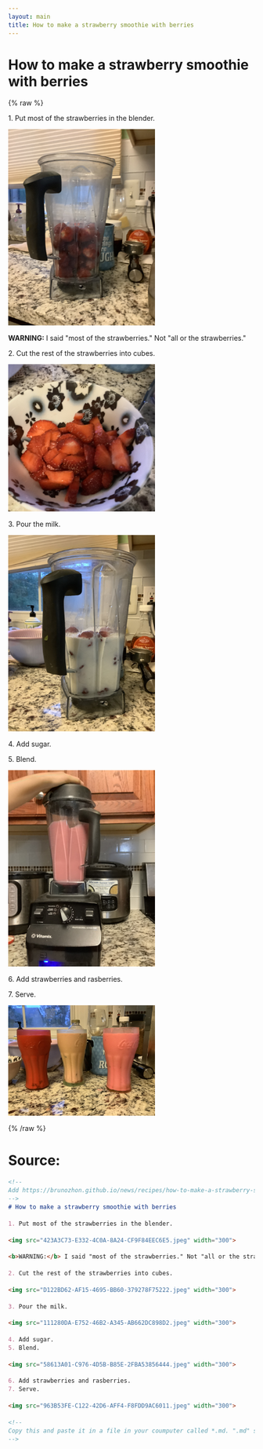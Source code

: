 ```yaml
---
layout: main
title: How to make a strawberry smoothie with berries
---
```


# How to make a strawberry smoothie with berries

{% raw %}

<p>1. Put most of the strawberries in the blender. </p>

<img src="423A3C73-E332-4C0A-8A24-CF9F84EEC6E5.jpeg" width="300">

<p><b>WARNING:</b> I said "most of the strawberries." Not "all or the strawberries."</p>

<p>2. Cut the rest of the strawberries into cubes.</p>

<img src="D122BD62-AF15-4695-BB60-379278F75222.jpeg" width="300">

<p>3. Pour the milk.</p>

<img src="111280DA-E752-46B2-A345-AB662DC898D2.jpeg" width="300">

<p>4. Add sugar.</p>
<p>5. Blend.</p>

<img src="58613A01-C976-4D5B-B85E-2FBA53856444.jpeg" width="300">

<p>6. Add strawberries and rasberries.</p>
<p>7. Serve.</p>

<img src="963B53FE-C122-42D6-AFF4-F8FDD9AC6011.jpeg" width="300">

{% /raw %}
# Source:

```markdown
<!--
Add https://brunozhon.github.io/news/recipes/how-to-make-a-strawberry-smoothie-with-berries/ to the front of each image URL.
-->
# How to make a strawberry smoothie with berries

1. Put most of the strawberries in the blender. 

<img src="423A3C73-E332-4C0A-8A24-CF9F84EEC6E5.jpeg" width="300">

<b>WARNING:</b> I said "most of the strawberries." Not "all or the strawberries."

2. Cut the rest of the strawberries into cubes.

<img src="D122BD62-AF15-4695-BB60-379278F75222.jpeg" width="300">

3. Pour the milk.

<img src="111280DA-E752-46B2-A345-AB662DC898D2.jpeg" width="300">

4. Add sugar.
5. Blend.

<img src="58613A01-C976-4D5B-B85E-2FBA53856444.jpeg" width="300">

6. Add strawberries and rasberries.
7. Serve.

<img src="963B53FE-C122-42D6-AFF4-F8FDD9AC6011.jpeg" width="300">

<!--
Copy this and paste it in a file in your coumputer called *.md. ".md" stands for markdown. You can also use ".markdown."
-->
```

